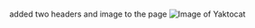 # 
added two headers and image to the page
![Image of Yaktocat](https://octodex.github.com/images/yaktocat.png)
